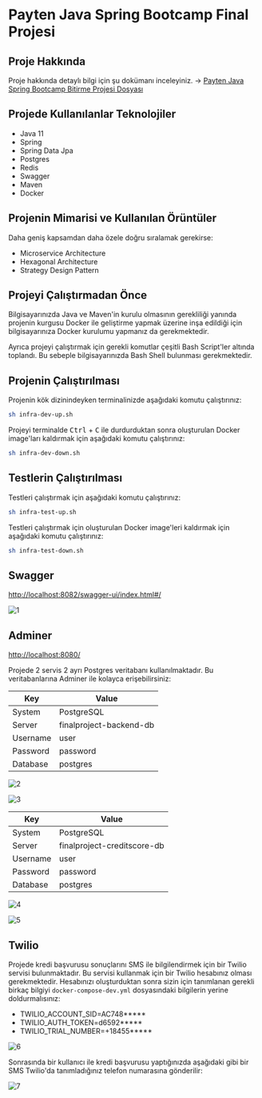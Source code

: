 # Payten Java Spring Bootcamp Final Projesi

## Proje Hakkında

Proje hakkında detaylı bilgi için şu dokümanı inceleyiniz. -> [Payten Java Spring Bootcamp Bitirme Projesi Dosyası]()

## Projede Kullanılanlar Teknolojiler

- Java 11
- Spring
- Spring Data Jpa
- Postgres
- Redis
- Swagger
- Maven
- Docker

## Projenin Mimarisi ve Kullanılan Örüntüler

Daha geniş kapsamdan daha özele doğru sıralamak gerekirse:

- Microservice Architecture
- Hexagonal Architecture
- Strategy Design Pattern

## Projeyi Çalıştırmadan Önce

Bilgisayarınızda Java ve Maven'in kurulu olmasının gerekliliği yanında projenin kurgusu Docker ile geliştirme yapmak üzerine inşa edildiği için bilgisayarınıza Docker kurulumu yapmanız da gerekmektedir.

Ayrıca projeyi çalıştırmak için gerekli komutlar çeşitli Bash Script'ler altında toplandı. Bu sebeple bilgisayarınızda Bash Shell bulunması gerekmektedir.

## Projenin Çalıştırılması

Projenin kök dizinindeyken terminalinizde aşağıdaki komutu çalıştırınız:

```bash
sh infra-dev-up.sh
```

Projeyi terminalde <kbd>Ctrl</kbd> + <kbd>C</kbd> ile durdurduktan sonra oluşturulan Docker image'ları kaldırmak için aşağıdaki komutu çalıştırınız:

```bash
sh infra-dev-down.sh
```

## Testlerin Çalıştırılması

Testleri çalıştırmak için aşağıdaki komutu çalıştırınız:

```bash
sh infra-test-up.sh
```

Testleri çalıştırmak için oluşturulan Docker image'leri kaldırmak için aşağıdaki komutu çalıştırınız:

```bash
sh infra-test-down.sh
```

## Swagger

<http://localhost:8082/swagger-ui/index.html#/>

![1](./images/1.png)

## Adminer

<http://localhost:8080/>

Projede 2 servis 2 ayrı Postgres veritabanı kullanılmaktadır. Bu veritabanlarına Adminer ile kolayca erişebilirsiniz:

| Key      | Value                   |
| -------- | ----------------------- |
| System   | PostgreSQL              |
| Server   | finalproject-backend-db |
| Username | user                    |
| Password | password                |
| Database | postgres                |

![2](./images/2.png)

![3](./images/3.png)

| Key      | Value                       |
| -------- | --------------------------- |
| System   | PostgreSQL                  |
| Server   | finalproject-creditscore-db |
| Username | user                        |
| Password | password                    |
| Database | postgres                    |

![4](./images/4.png)

![5](./images/5.png)

## Twilio

Projede kredi başvurusu sonuçlarını SMS ile bilgilendirmek için bir Twilio servisi bulunmaktadır. Bu servisi kullanmak için bir Twilio hesabınız olması gerekmektedir. Hesabınızı oluşturduktan sonra sizin için tanımlanan gerekli birkaç bilgiyi `docker-compose-dev.yml` dosyasındaki bilgilerin yerine doldurmalısınız:

- TWILIO_ACCOUNT_SID=AC748**\***
- TWILIO_AUTH_TOKEN=d6592**\***
- TWILIO_TRIAL_NUMBER=+18455**\***

![6](./images/6.png)

Sonrasında bir kullanıcı ile kredi başvurusu yaptığınızda aşağıdaki gibi bir SMS Twilio'da tanımladığınız telefon numarasına gönderilir:

![7](./images/7.jpeg)
